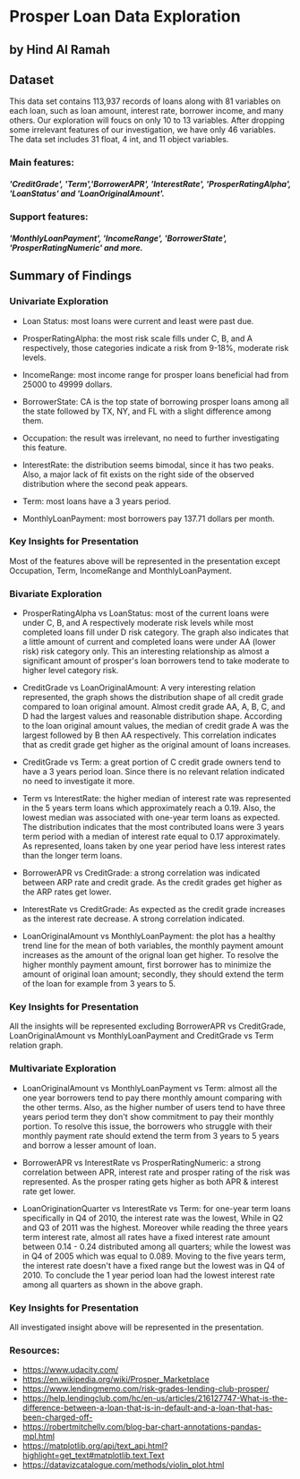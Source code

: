 # Prosper Loan Data Exploration
## by Hind Al Ramah


## Dataset

This data set contains 113,937 records of loans along with 81 variables on each loan, such as loan amount, interest rate, borrower income, and many others. Our exploration will foucs on only 10 to 13 variables. After dropping some irrelevant features of our investigation, we have only 46 variables. The data set includes 31 float, 4 int, and 11 object variables.

### Main features:
##### 'CreditGrade', 'Term','BorrowerAPR', 'InterestRate', 'ProsperRatingAlpha', 'LoanStatus' and 'LoanOriginalAmount'.

### Support features:
##### 'MonthlyLoanPayment', 'IncomeRange', 'BorrowerState', 'ProsperRatingNumeric' and more.
 
## Summary of Findings

### Univariate Exploration
- Loan Status: most loans were current and least were past due.

- ProsperRatingAlpha: the most risk scale fills under C, B, and A respectively, those categories indicate a risk from 9-18%, moderate risk levels.

- IncomeRange: most income range for prosper loans beneficial had from 25000 to 49999 dollars.

- BorrowerState: CA is the top state of borrowing prosper loans among all the state followed by TX, NY, and FL with a slight difference among them.

- Occupation: the result was irrelevant, no need to further investigating this feature.

- InterestRate: the distribution seems bimodal, since it has two peaks. Also, a major lack of fit exists on the right side of the observed distribution where the second peak appears.

- Term: most loans have a 3 years period.

- MonthlyLoanPayment: most borrowers pay 137.71 dollars per month.

### Key Insights for Presentation
Most of the features above will be represented in the presentation except Occupation, Term, IncomeRange and MonthlyLoanPayment. 

### Bivariate Exploration
- ProsperRatingAlpha vs LoanStatus: most of the current loans were under C, B, and A respectively moderate risk levels while most completed loans fill under D risk category. The graph also indicates that a little amount of current and completed loans were under AA (lower risk) risk category only. This an interesting relationship as almost a significant amount of prosper's loan borrowers tend to take moderate to higher level category risk.

- CreditGrade vs LoanOriginalAmount: A very interesting relation represented, the graph shows the distribution shape of all credit grade compared to loan original amount. Almost credit grade AA, A, B, C, and D had the largest values and reasonable distribution shape. According to the loan original amount values, the median of credit grade A was the largest followed by B then AA respectively. This correlation indicates that as credit grade get higher as the original amount of loans increases.

- CreditGrade vs Term: a great portion of C credit grade owners tend to have a 3 years period loan. Since there is no relevant relation indicated no need to investigate it more.

- Term vs InterestRate: the higher median of interest rate was represented in the 5 years term loans which approximately reach a 0.19. Also, the lowest median was associated with one-year term loans as expected. The distribution indicates that the most contributed loans were 3 years term period with a median of interest rate equal to 0.17 approximately. As represented, loans taken by one year period have less interest rates than the longer term loans.

- BorrowerAPR vs CreditGrade: a strong correlation was indicated between ARP rate and credit grade. As the credit grades get higher as the ARP rates get lower.

- InterestRate vs CreditGrade: As expected as the credit grade increases as the interest rate decrease. A strong correlation indicated.

- LoanOriginalAmount vs MonthlyLoanPayment: the plot has a healthy trend line for the mean of both variables, the monthly payment amount increases as the amount of the orignal loan get higher. To resolve the higher monthly payment amount, first borrower has to minimize the amount of original loan amount; secondly, they should extend the term of the loan for example from 3 years to 5.

### Key Insights for Presentation
All the insights will be represented excluding BorrowerAPR vs CreditGrade, LoanOriginalAmount vs MonthlyLoanPayment and CreditGrade vs Term relation graph.

### Multivariate Exploration

- LoanOriginalAmount vs MonthlyLoanPayment vs Term: almost all the one year borrowers tend to pay there monthly amount comparing with the other terms. Also, as the higher number of users tend to have three years period term they don't show commitment to pay their monthly portion. To resolve this issue, the borrowers who struggle with their monthly payment rate should extend the term from 3 years to 5 years and borrow a lesser amount of loan.

- BorrowerAPR vs InterestRate vs ProsperRatingNumeric: a strong correlation between APR, interest rate and prosper rating of the risk was represented. As the prosper rating gets higher as both APR & interest rate get lower.

- LoanOriginationQuarter vs InterestRate vs Term: for one-year term loans specifically in Q4 of 2010, the interest rate was the lowest, While in Q2 and Q3 of 2011 was the highest. Moreover while reading the three years term interest rate, almost all rates have a fixed interest rate amount between 0.14 - 0.24 distributed among all quarters; while the lowest was in Q4 of 2005 which was equal to 0.089. Moving to the five years term, the interest rate doesn't have a fixed range but the lowest was in Q4 of 2010. To conclude the 1 year period loan had the lowest interest rate among all quarters as shown in the above graph.

### Key Insights for Presentation
All investigated insight above will be represented in the presentation.


### Resources:
- https://www.udacity.com/
- https://en.wikipedia.org/wiki/Prosper_Marketplace
- https://www.lendingmemo.com/risk-grades-lending-club-prosper/
- https://help.lendingclub.com/hc/en-us/articles/216127747-What-is-the-difference-between-a-loan-that-is-in-default-and-a-loan-that-has-been-charged-off-
- https://robertmitchellv.com/blog-bar-chart-annotations-pandas-mpl.html
- https://matplotlib.org/api/text_api.html?highlight=get_text#matplotlib.text.Text
- https://datavizcatalogue.com/methods/violin_plot.html
